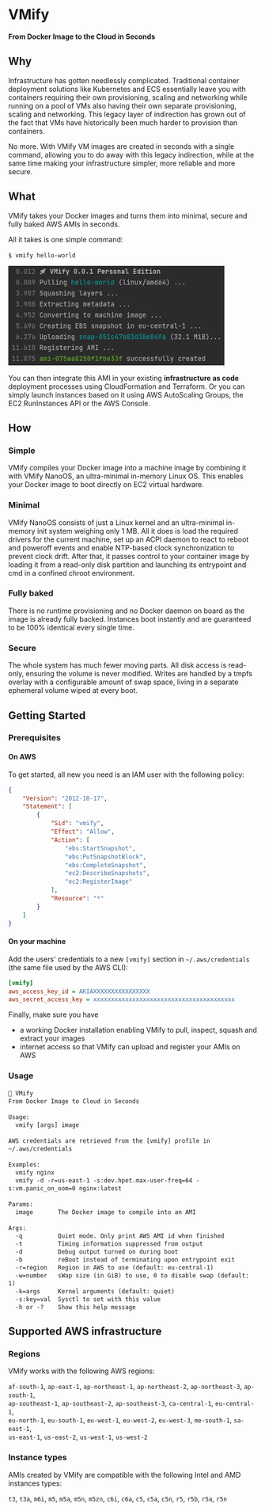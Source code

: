 # VMify
**From Docker Image to the Cloud in Seconds**

## Why

Infrastructure has gotten needlessly complicated. Traditional container deployment solutions like Kubernetes and ECS
essentially leave you with containers requiring their own provisioning, scaling and networking while running on a pool
of VMs also having their own separate provisioning, scaling and networking. This legacy layer of indirection has grown
out of the fact that VMs have historically been much harder to provision than containers.

No more. With VMify VM images are created in seconds with a single command, allowing you to do away with this legacy
indirection, while at the same time making your infrastructure simpler, more reliable and more secure.

## What

VMify takes your Docker images and turns them into minimal, secure and fully baked AWS AMIs in seconds. 

All it takes is one simple command:

`$ vmify hello-world`

![Output](screenshot.png?raw=true)

You can then integrate this AMI in your existing **infrastructure as code** deployment processes using CloudFormation and Terraform.
Or you can simply launch instances based on it using AWS AutoScaling Groups, the EC2 RunInstances API or the AWS Console.

## How

### Simple
VMify compiles your Docker image into a machine image by combining it with VMify NanoOS, an ultra-minimal
in-memory Linux OS. This enables your Docker image to boot directly on EC2 virtual hardware.

### Minimal
VMify NanoOS consists of just a Linux kernel and an ultra-minimal in-memory init system weighing only 1 MB. All it does
is load the required drivers for the current machine, set up an ACPI daemon to react to reboot and poweroff events and
enable NTP-based clock synchronization to prevent clock drift. After that, it passes control to your container
image by loading it from a read-only disk partition and launching its entrypoint and cmd in a confined chroot
environment.

### Fully baked
There is no runtime provisioning and no Docker daemon on board as the image is already fully backed. Instances boot
instantly and are guaranteed to be 100% identical every single time.

### Secure
The whole system has much fewer moving parts. All disk access is read-only, ensuring the volume is never modified.
Writes are handled by a tmpfs overlay with a configurable amount of swap space, living in a separate ephemeral volume
wiped at every boot.

## Getting Started

### Prerequisites

#### On AWS
To get started, all new you need is an IAM user with the following policy:
```json
{
    "Version": "2012-10-17",
    "Statement": [
        {
            "Sid": "vmify",
            "Effect": "Allow",
            "Action": [
                "ebs:StartSnapshot",
                "ebs:PutSnapshotBlock",
                "ebs:CompleteSnapshot",
                "ec2:DescribeSnapshots",
                "ec2:RegisterImage"
            ],
            "Resource": "*"
        }
    ]
}
```

#### On your machine
Add the users' credentials to a new `[vmify]` section in `~/.aws/credentials` (the same file used by the AWS CLI):
```ini
[vmify]
aws_access_key_id = AKIAXXXXXXXXXXXXXXXX
aws_secret_access_key = xxxxxxxxxxxxxxxxxxxxxxxxxxxxxxxxxxxxxxxx
```

Finally, make sure you have
- a working Docker installation enabling VMify to pull, inspect, squash and extract your images
- internet access so that VMify can upload and register your AMIs on AWS

### Usage

```
🚀 VMify
From Docker Image to Cloud in Seconds

Usage: 
  vmify [args] image

AWS credentials are retrieved from the [vmify] profile in ~/.aws/credentials

Examples:
  vmify nginx
  vmify -d -r=us-east-1 -s:dev.hpet.max-user-freq=64 -s:vm.panic_on_oom=0 nginx:latest

Params:
  image       The Docker image to compile into an AMI
  
Args:
  -q          Quiet mode. Only print AWS AMI id when finished
  -t          Timing information suppressed from output
  -d          Debug output turned on during boot
  -b          reBoot instead of terminating upon entrypoint exit
  -r=region   Region in AWS to use (default: eu-central-1)
  -w=number   sWap size (in GiB) to use, 0 to disable swap (default: 1)
  -k=args     Kernel arguments (default: quiet)
  -s:key=val  Sysctl to set with this value
  -h or -?    Show this help message
```

## Supported AWS infrastructure

### Regions

VMify works with the following AWS regions:

`af-south-1`, `ap-east-1`, `ap-northeast-1`, `ap-northeast-2`, `ap-northeast-3`, `ap-south-1`,<br>
`ap-southeast-1`, `ap-southeast-2`, `ap-southeast-3`, `ca-central-1`, `eu-central-1`,<br>
`eu-north-1`, `eu-south-1`, `eu-west-1`, `eu-west-2`, `eu-west-3`, `me-south-1`, `sa-east-1`,<br>
`us-east-1`, `us-east-2`, `us-west-1`, `us-west-2`

### Instance types

AMIs created by VMify are compatible with the following Intel and AMD instances types:

`t3`, `t3a`, `m6i`, `m5`, `m5a`, `m5n`, `m5zn`, `c6i`, `c6a`, `c5`, `c5a`, `c5n`, `r5`, `r5b`, `r5a`, `r5n`